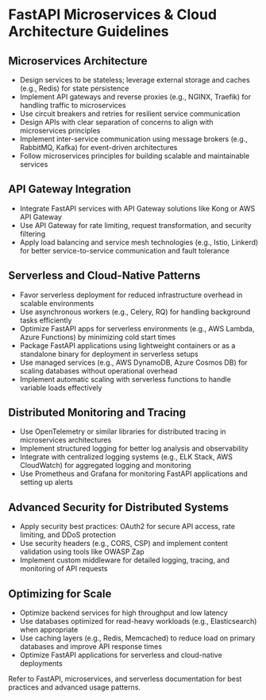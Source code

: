 # FastAPI Microservices & Cloud Architecture Guidelines

## Microservices Architecture

- Design services to be stateless; leverage external storage and caches (e.g., Redis) for state persistence
- Implement API gateways and reverse proxies (e.g., NGINX, Traefik) for handling traffic to microservices
- Use circuit breakers and retries for resilient service communication
- Design APIs with clear separation of concerns to align with microservices principles
- Implement inter-service communication using message brokers (e.g., RabbitMQ, Kafka) for event-driven architectures
- Follow microservices principles for building scalable and maintainable services

## API Gateway Integration

- Integrate FastAPI services with API Gateway solutions like Kong or AWS API Gateway
- Use API Gateway for rate limiting, request transformation, and security filtering
- Apply load balancing and service mesh technologies (e.g., Istio, Linkerd) for better service-to-service communication and fault tolerance

## Serverless and Cloud-Native Patterns

- Favor serverless deployment for reduced infrastructure overhead in scalable environments
- Use asynchronous workers (e.g., Celery, RQ) for handling background tasks efficiently
- Optimize FastAPI apps for serverless environments (e.g., AWS Lambda, Azure Functions) by minimizing cold start times
- Package FastAPI applications using lightweight containers or as a standalone binary for deployment in serverless setups
- Use managed services (e.g., AWS DynamoDB, Azure Cosmos DB) for scaling databases without operational overhead
- Implement automatic scaling with serverless functions to handle variable loads effectively

## Distributed Monitoring and Tracing

- Use OpenTelemetry or similar libraries for distributed tracing in microservices architectures
- Implement structured logging for better log analysis and observability
- Integrate with centralized logging systems (e.g., ELK Stack, AWS CloudWatch) for aggregated logging and monitoring
- Use Prometheus and Grafana for monitoring FastAPI applications and setting up alerts

## Advanced Security for Distributed Systems

- Apply security best practices: OAuth2 for secure API access, rate limiting, and DDoS protection
- Use security headers (e.g., CORS, CSP) and implement content validation using tools like OWASP Zap
- Implement custom middleware for detailed logging, tracing, and monitoring of API requests

## Optimizing for Scale

- Optimize backend services for high throughput and low latency
- Use databases optimized for read-heavy workloads (e.g., Elasticsearch) when appropriate
- Use caching layers (e.g., Redis, Memcached) to reduce load on primary databases and improve API response times
- Optimize FastAPI applications for serverless and cloud-native deployments

Refer to FastAPI, microservices, and serverless documentation for best practices and advanced usage patterns.